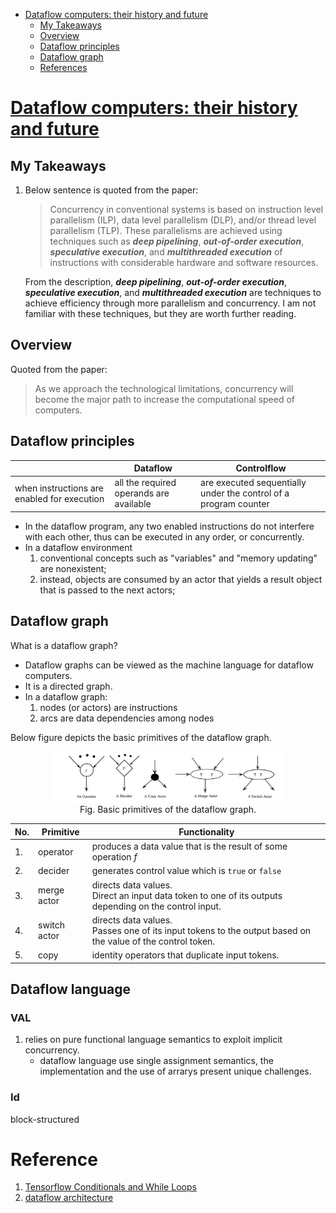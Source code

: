 <!-- TOC depthFrom:1 depthTo:6 withLinks:1 updateOnSave:1 orderedList:0 -->

- [Dataflow computers: their history and future](#dataflow-computers-their-history-and-future)
    - [My Takeaways](#my-takeaways)
    - [Overview](#overview)
    - [Dataflow principles](#dataflow-principles)
    - [Dataflow graph](#dataflow-graph)
    - [References](#references)

<!-- /TOC -->

# [Dataflow computers: their history and future](https://csrl.cse.unt.edu/kavi/Research/encyclopedia-dataflow.pdf)

## My Takeaways

1. Below sentence is quoted from the paper:
    >Concurrency in conventional systems is based on instruction level parallelism (ILP), data level parallelism (DLP), and/or thread level parallelism (TLP). These parallelisms are achieved using techniques such as _**deep pipelining**_, _**out-of-order execution**_, _**speculative execution**_, and _**multithreaded execution**_ of instructions with considerable hardware and software resources.

    From the description, _**deep pipelining**_, _**out-of-order execution**_, _**speculative execution**_, and _**multithreaded execution**_ are techniques to achieve efficiency through more parallelism and concurrency. I am not familiar with these techniques, but they are worth further reading.

## Overview

Quoted from the paper:

>As we approach the technological limitations, concurrency will become the major path to increase the computational speed of computers.

## Dataflow principles

||Dataflow|Controlflow
|--|--|--|
|when instructions are enabled for execution|all the required operands are available|are executed sequentially under the control of a program counter|

- In the dataflow program, any two enabled instructions do not interfere with each other, thus can be executed in any order, or concurrently.
- In a dataflow environment
    1. conventional concepts such as "variables" and "memory updating" are nonexistent;
    1. instead, objects are consumed by an actor that yields a result object that is passed to the next actors;

## Dataflow graph

What is a dataflow graph?

- Dataflow graphs can be viewed as the machine language for dataflow computers.
- It is a directed graph.
- In a dataflow graph:
    1. nodes (or actors) are instructions
    1. arcs are data dependencies among nodes

Below figure depicts the basic primitives of the dataflow graph.

<p align="center">
<img src="images/dataflow_graph_1.png" width=75%><br>
Fig. Basic primitives of the dataflow graph.
</p>

|No.|Primitive|Functionality|
|--|--|--|
|1.|operator|produces a data value that is the result of some operation $f$|
|2.|decider|generates control value which is `true` or `false`|
|3.|merge actor|directs data values. <br>Direct an input data token to one of its outputs depending on the control input.|
|4.|switch actor|directs data values. <br>Passes one of its input tokens to the output based on the value of the control token.|
|5.|copy|identity operators that duplicate input tokens.|

## Dataflow language

### VAL

1. relies on pure functional language semantics to exploit implicit concurrency.
    - dataflow language use single assignment semantics, the implementation and the use of arrarys present unique challenges.

### Id

block-structured

# Reference

1. [Tensorflow Conditionals and While Loops](http://mlexplore.org/2018/03/27/tensorflow-conditionals-and-while-loops/)
1. [dataflow architecture](https://en.wikipedia.org/wiki/Dataflow_architecture)

